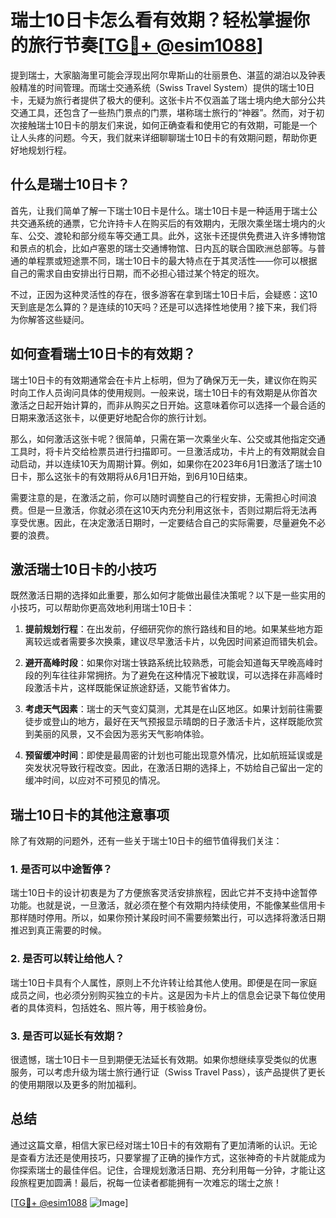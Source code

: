 # 瑞士10日卡怎么看有效期？轻松掌握你的旅行节奏[[TG💪+ @esim1088](https://t.me/s/esim1088)]

提到瑞士，大家脑海里可能会浮现出阿尔卑斯山的壮丽景色、湛蓝的湖泊以及钟表般精准的时间管理。而瑞士交通系统（Swiss Travel System）提供的瑞士10日卡，无疑为旅行者提供了极大的便利。这张卡片不仅涵盖了瑞士境内绝大部分公共交通工具，还包含了一些热门景点的门票，堪称瑞士旅行的“神器”。然而，对于初次接触瑞士10日卡的朋友们来说，如何正确查看和使用它的有效期，可能是一个让人头疼的问题。今天，我们就来详细聊聊瑞士10日卡的有效期问题，帮助你更好地规划行程。

## 什么是瑞士10日卡？

首先，让我们简单了解一下瑞士10日卡是什么。瑞士10日卡是一种适用于瑞士公共交通系统的通票，它允许持卡人在购买后的有效期内，无限次乘坐瑞士境内的火车、公交、渡轮和部分缆车等交通工具。此外，这张卡还提供免费进入许多博物馆和景点的机会，比如卢塞恩的瑞士交通博物馆、日内瓦的联合国欧洲总部等。与普通的单程票或短途票不同，瑞士10日卡的最大特点在于其灵活性——你可以根据自己的需求自由安排出行日期，而不必担心错过某个特定的班次。

不过，正因为这种灵活性的存在，很多游客在拿到瑞士10日卡后，会疑惑：这10天到底是怎么算的？是连续的10天吗？还是可以选择性地使用？接下来，我们将为你解答这些疑问。

## 如何查看瑞士10日卡的有效期？

瑞士10日卡的有效期通常会在卡片上标明，但为了确保万无一失，建议你在购买时向工作人员询问具体的使用规则。一般来说，瑞士10日卡的有效期是从你首次激活之日起开始计算的，而非从购买之日开始。这意味着你可以选择一个最合适的日期来激活这张卡，以便更好地配合你的旅行计划。

那么，如何激活这张卡呢？很简单，只需在第一次乘坐火车、公交或其他指定交通工具时，将卡片交给检票员进行扫描即可。一旦激活成功，卡片上的有效期就会自动启动，并以连续10天为周期计算。例如，如果你在2023年6月1日激活了瑞士10日卡，那么这张卡的有效期将从6月1日开始，到6月10日结束。

需要注意的是，在激活之前，你可以随时调整自己的行程安排，无需担心时间浪费。但是一旦激活，你就必须在这10天内充分利用这张卡，否则过期后将无法再享受优惠。因此，在决定激活日期时，一定要结合自己的实际需要，尽量避免不必要的浪费。

## 激活瑞士10日卡的小技巧

既然激活日期的选择如此重要，那么如何才能做出最佳决策呢？以下是一些实用的小技巧，可以帮助你更高效地利用瑞士10日卡：

1. **提前规划行程**：在出发前，仔细研究你的旅行路线和目的地。如果某些地方距离较远或者需要多次换乘，建议尽早激活卡片，以免因时间紧迫而错失机会。
   
2. **避开高峰时段**：如果你对瑞士铁路系统比较熟悉，可能会知道每天早晚高峰时段的列车往往非常拥挤。为了避免在这种情况下被耽误，可以选择在非高峰时段激活卡片，这样既能保证旅途舒适，又能节省体力。

3. **考虑天气因素**：瑞士的天气变幻莫测，尤其是在山区地区。如果计划前往需要徒步或登山的地方，最好在天气预报显示晴朗的日子激活卡片，这样既能欣赏到美丽的风景，又不会因为恶劣天气影响体验。

4. **预留缓冲时间**：即使是最周密的计划也可能出现意外情况，比如航班延误或是突发状况导致行程改变。因此，在激活日期的选择上，不妨给自己留出一定的缓冲时间，以应对不可预见的情况。

## 瑞士10日卡的其他注意事项

除了有效期的问题外，还有一些关于瑞士10日卡的细节值得我们关注：

### 1. 是否可以中途暂停？
瑞士10日卡的设计初衷是为了方便旅客灵活安排旅程，因此它并不支持中途暂停功能。也就是说，一旦激活，就必须在整个有效期内持续使用，不能像某些信用卡那样随时停用。所以，如果你预计某段时间不需要频繁出行，可以选择将激活日期推迟到真正需要的时候。

### 2. 是否可以转让给他人？
瑞士10日卡具有个人属性，原则上不允许转让给其他人使用。即便是在同一家庭成员之间，也必须分别购买独立的卡片。这是因为卡片上的信息会记录下每位使用者的具体资料，包括姓名、照片等，用于核验身份。

### 3. 是否可以延长有效期？
很遗憾，瑞士10日卡一旦到期便无法延长有效期。如果你想继续享受类似的优惠服务，可以考虑升级为瑞士旅行通行证（Swiss Travel Pass），该产品提供了更长的使用期限以及更多的附加福利。

## 总结

通过这篇文章，相信大家已经对瑞士10日卡的有效期有了更加清晰的认识。无论是查看方法还是使用技巧，只要掌握了正确的操作方式，这张神奇的卡片就能成为你探索瑞士的最佳伴侣。记住，合理规划激活日期、充分利用每一分钟，才能让这段旅程更加圆满！最后，祝每一位读者都能拥有一次难忘的瑞士之旅！

[[TG💪+ @esim1088](https://t.me/s/esim1088) ![Image](https://i.postimg.cc/4NQfJmqS/Snipaste-2025-05-13-00-14-12.png)]